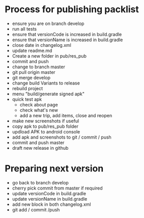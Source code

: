 # Process for publishing packlist
 
 - ensure you are on branch develop
 - run all tests
 - ensure that versionCode is increased in build.gradle
 - ensure that versionName is increased in build.gradle
 - close date in changelog.xml
 - update readme.md
 - Create a new folder in pub/res_pub
 - commit and push
 - change to branch master
 - git pull origin master
 - git merge develop
 - change build Variants to release
 - rebuild project
 - menu "build/generate signed apk"
 - quick test apk
    - check about page
    - check what's new
    - add a new trip, add items, close and reopen
 - make new screenshots if useful
 - copy apk to pub/res_pub folder
 - updload APK to android console
 - add apk and screenshots to git / commit / push
 - commit and push master
 - draft new release in github

 
 # Preparing next version
 - go back to branch develop
 - cherry pick commit from master if required
 - update versionCode in build.gradle
 - update versionName in build.gradle
 - add new block in both changelog.xml
 - git add / commit /push
